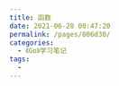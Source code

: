 ```yaml
---
title: 函数
date: 2021-06-28 00:47:20
permalink: /pages/806d30/
categories:
  - 《Go》学习笔记
tags:
  - 
---
```


